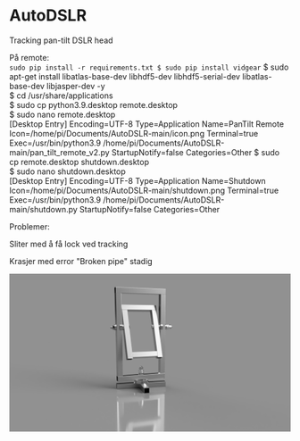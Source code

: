 # AutoDSLR
Tracking pan-tilt DSLR head

På remote:  
`sudo pip install -r requirements.txt
$ sudo pip install vidgear`
$ sudo apt-get install libatlas-base-dev libhdf5-dev libhdf5-serial-dev libatlas-base-dev libjasper-dev -y  
$ cd /usr/share/applications  
$ sudo cp python3.9.desktop remote.desktop  
$ sudo nano remote.desktop  
[Desktop Entry]
Encoding=UTF-8
Type=Application
Name=PanTilt Remote
Icon=/home/pi/Documents/AutoDSLR-main/icon.png
Terminal=true
Exec=/usr/bin/python3.9 /home/pi/Documents/AutoDSLR-main/pan_tilt_remote_v2.py
StartupNotify=false
Categories=Other
$ sudo cp remote.desktop shutdown.desktop  
$ sudo nano shutdown.desktop  
[Desktop Entry]
Encoding=UTF-8
Type=Application
Name=Shutdown
Icon=/home/pi/Documents/AutoDSLR-main/shutdown.png
Terminal=true
Exec=/usr/bin/python3.9 /home/pi/Documents/AutoDSLR-main/shutdown.py
StartupNotify=false
Categories=Other



Problemer:

Sliter med å få lock ved tracking

Krasjer med error "Broken pipe" stadig

![The head](https://github.com/AutomaticBirdPhotography/AutoDSLR/blob/main/Motorisert_kamerahode_2021-Jan-22_10-43-36PM-000_CustomizedView906122989%20(2).png?raw=true)
